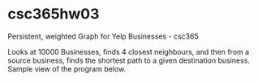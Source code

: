 # csc365hw03
Persistent, weighted Graph for Yelp Businesses - csc365 


Looks at 10000 Businesses, finds 4 closest neighbours, and then from a source business, finds the shortest path to a
given destination business. Sample view of the program below.



